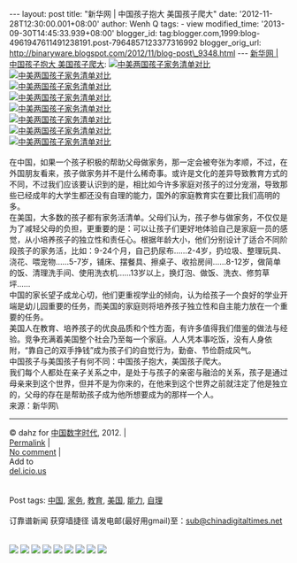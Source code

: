 --- layout: post title: "新华网 | 中国孩子抱大 美国孩子爬大" date:
'2012-11-28T12:30:00.001+08:00' author: Wenh Q tags: - view
modified\_time: '2013-09-30T14:45:33.939+08:00' blogger\_id:
tag:blogger.com,1999:blog-4961947611491238191.post-7964857123377316992
blogger\_orig\_url:
http://binaryware.blogspot.com/2012/11/blog-post\_9348.html --- [新华网
| 中国孩子抱大
美国孩子爬大](http://feedproxy.google.com/~r/chinagfwblog/~3/CLWpWihrzfM/):
[![中美两国孩子家务清单对比](https://mycdtweb.info/wp-content/blogs.dir/4/files/2012/11/15-150x150.jpg "1")](https://mycdtweb.info/chinese/2012/11/%e6%96%b0%e5%8d%8e%e7%bd%91-%e4%b8%ad%e5%9b%bd%e5%ad%a9%e5%ad%90%e6%8a%b1%e5%a4%a7-%e7%be%8e%e5%9b%bd%e5%ad%a9%e5%ad%90%e7%88%ac%e5%a4%a7/1-33/ "1")\
[![中美两国孩子家务清单对比](https://mycdtweb.info/wp-content/blogs.dir/4/files/2012/11/21-150x150.jpg "2")](https://mycdtweb.info/chinese/2012/11/%e6%96%b0%e5%8d%8e%e7%bd%91-%e4%b8%ad%e5%9b%bd%e5%ad%a9%e5%ad%90%e6%8a%b1%e5%a4%a7-%e7%be%8e%e5%9b%bd%e5%ad%a9%e5%ad%90%e7%88%ac%e5%a4%a7/2-27/ "2")\
[![中美两国孩子家务清单对比](https://mycdtweb.info/wp-content/blogs.dir/4/files/2012/11/31-150x150.jpg "3")](https://mycdtweb.info/chinese/2012/11/%e6%96%b0%e5%8d%8e%e7%bd%91-%e4%b8%ad%e5%9b%bd%e5%ad%a9%e5%ad%90%e6%8a%b1%e5%a4%a7-%e7%be%8e%e5%9b%bd%e5%ad%a9%e5%ad%90%e7%88%ac%e5%a4%a7/3-28/ "3")\
[![中美两国孩子家务清单对比](https://mycdtweb.info/wp-content/blogs.dir/4/files/2012/11/41-150x150.jpg "4")](https://mycdtweb.info/chinese/2012/11/%e6%96%b0%e5%8d%8e%e7%bd%91-%e4%b8%ad%e5%9b%bd%e5%ad%a9%e5%ad%90%e6%8a%b1%e5%a4%a7-%e7%be%8e%e5%9b%bd%e5%ad%a9%e5%ad%90%e7%88%ac%e5%a4%a7/4-23/ "4")\
[![中美两国孩子家务清单对比](https://mycdtweb.info/wp-content/blogs.dir/4/files/2012/11/51-150x150.jpg "5")](https://mycdtweb.info/chinese/2012/11/%e6%96%b0%e5%8d%8e%e7%bd%91-%e4%b8%ad%e5%9b%bd%e5%ad%a9%e5%ad%90%e6%8a%b1%e5%a4%a7-%e7%be%8e%e5%9b%bd%e5%ad%a9%e5%ad%90%e7%88%ac%e5%a4%a7/5-26/ "5")\
[![中美两国孩子家务清单对比](https://mycdtweb.info/wp-content/blogs.dir/4/files/2012/11/6-150x150.jpg "6")](https://mycdtweb.info/chinese/2012/11/%e6%96%b0%e5%8d%8e%e7%bd%91-%e4%b8%ad%e5%9b%bd%e5%ad%a9%e5%ad%90%e6%8a%b1%e5%a4%a7-%e7%be%8e%e5%9b%bd%e5%ad%a9%e5%ad%90%e7%88%ac%e5%a4%a7/6-31/ "6")\
[![中美两国孩子家务清单对比](https://mycdtweb.info/wp-content/blogs.dir/4/files/2012/11/71-150x150.jpg "7")](https://mycdtweb.info/chinese/2012/11/%e6%96%b0%e5%8d%8e%e7%bd%91-%e4%b8%ad%e5%9b%bd%e5%ad%a9%e5%ad%90%e6%8a%b1%e5%a4%a7-%e7%be%8e%e5%9b%bd%e5%ad%a9%e5%ad%90%e7%88%ac%e5%a4%a7/7-33/ "7")\
[![中美两国孩子家务清单对比](https://mycdtweb.info/wp-content/blogs.dir/4/files/2012/11/8-150x150.jpg "8")](https://mycdtweb.info/chinese/2012/11/%e6%96%b0%e5%8d%8e%e7%bd%91-%e4%b8%ad%e5%9b%bd%e5%ad%a9%e5%ad%90%e6%8a%b1%e5%a4%a7-%e7%be%8e%e5%9b%bd%e5%ad%a9%e5%ad%90%e7%88%ac%e5%a4%a7/8-19/ "8")\
\
在中国，如果一个孩子积极的帮助父母做家务，那一定会被夸张为孝顺，不过，在外国朋友看来，孩子做家务并不是什么稀奇事。或许是文化的差异导致教育方式的不同，不过我们应该要认识到的是，相比如今许多家庭对孩子的过分宠溺，导致那些已经成年的大学生都还没有自理的能力，国外的家庭教育实在要比我们高明的多。\
在美国，大多数的孩子都有家务活清单。父母们认为，孩子参与做家务，不仅仅是为了减轻父母的负担，更重要的是：可以让孩子们更好地体验自己是家庭一员的感觉，从小培养孩子的独立性和责任心。根据年龄大小，他们分别设计了适合不同阶段孩子的家务活，比如：9-24个月，自己扔尿布……2-4岁，扔垃圾、整理玩具、浇花、喂宠物……5-7岁，铺床、摆餐具、擦桌子、收拾房间……8-12岁，做简单的饭、清理洗手间、使用洗衣机……13岁以上，换灯泡、做饭、洗衣、修剪草坪……\
中国的家长望子成龙心切，他们更重视学业的倾向，认为给孩子一个良好的学业开端是幼儿园重要的任务，而美国的家庭则将培养孩子独立性和自主能力放在一个重要的任务。\
美国人在教育、培养孩子的优良品质和个性方面，有许多值得我们借鉴的做法与经验。竞争充满着美国整个社会乃至每一个家庭。人人凭本事吃饭，没有人身依附，“靠自己的双手挣钱”成为孩子们的自觉行为，勤奋、节俭蔚成风气。\
中国孩子与美国孩子有何不同：中国孩子抱大，美国孩子爬大。\
我们每个人都处在亲子关系之中，是处于与孩子的亲密与融洽的关系，孩子是通过母亲来到这个世界，但并不是为你来的，在他来到这个世界之前就注定了他是独立的，父母的存在是帮助孩子成为他所想要成为的那样一个人。\
来源：新华网\

* * * * *

© dahz for [中国数字时代](https://mycdtweb.info/chinese), 2012. |\
[Permalink](https://mycdtweb.info/chinese/2012/11/%e6%96%b0%e5%8d%8e%e7%bd%91-%e4%b8%ad%e5%9b%bd%e5%ad%a9%e5%ad%90%e6%8a%b1%e5%a4%a7-%e7%be%8e%e5%9b%bd%e5%ad%a9%e5%ad%90%e7%88%ac%e5%a4%a7/)
|\
[No
comment](https://mycdtweb.info/chinese/2012/11/%e6%96%b0%e5%8d%8e%e7%bd%91-%e4%b8%ad%e5%9b%bd%e5%ad%a9%e5%ad%90%e6%8a%b1%e5%a4%a7-%e7%be%8e%e5%9b%bd%e5%ad%a9%e5%ad%90%e7%88%ac%e5%a4%a7/#comments)
|\
Add to\
[del.icio.us](http://del.icio.us/post?url=https://mycdtweb.info/chinese/2012/11/%e6%96%b0%e5%8d%8e%e7%bd%91-%e4%b8%ad%e5%9b%bd%e5%ad%a9%e5%ad%90%e6%8a%b1%e5%a4%a7-%e7%be%8e%e5%9b%bd%e5%ad%a9%e5%ad%90%e7%88%ac%e5%a4%a7/&title=%E6%96%B0%E5%8D%8E%E7%BD%91%20%7C%20%E4%B8%AD%E5%9B%BD%E5%AD%A9%E5%AD%90%E6%8A%B1%E5%A4%A7%20%E7%BE%8E%E5%9B%BD%E5%AD%A9%E5%AD%90%E7%88%AC%E5%A4%A7)\
\
\
Post tags:
[中国](https://mycdtweb.info/chinese/tag/%e4%b8%ad%e5%9b%bd/?category=10466),
[家务](https://mycdtweb.info/chinese/tag/%e5%ae%b6%e5%8a%a1/?category=10466),
[教育](https://mycdtweb.info/chinese/tag/%e6%95%99%e8%82%b2/?category=10466),
[美国](https://mycdtweb.info/chinese/tag/%e7%be%8e%e5%9b%bd/?category=10466),
[能力](https://mycdtweb.info/chinese/tag/%e8%83%bd%e5%8a%9b/?category=10466),
[自理](https://mycdtweb.info/chinese/tag/%e8%87%aa%e7%90%86/?category=10466)\
\
订靠谱新闻 获穿墙捷径
请发电邮(最好用gmail)至：sub@chinadigitaltimes.net\
\
\
[![](http://feeds.feedburner.com/~ff/chinagfwblog?d=yIl2AUoC8zA)](http://feeds.feedburner.com/~ff/chinagfwblog?a=CLWpWihrzfM:e_dDBfgkyFM:yIl2AUoC8zA)
[![](http://feeds.feedburner.com/~ff/chinagfwblog?i=CLWpWihrzfM:e_dDBfgkyFM:-BTjWOF_DHI)](http://feeds.feedburner.com/~ff/chinagfwblog?a=CLWpWihrzfM:e_dDBfgkyFM:-BTjWOF_DHI)
[![](http://feeds.feedburner.com/~ff/chinagfwblog?i=CLWpWihrzfM:e_dDBfgkyFM:F7zBnMyn0Lo)](http://feeds.feedburner.com/~ff/chinagfwblog?a=CLWpWihrzfM:e_dDBfgkyFM:F7zBnMyn0Lo)
[![](http://feeds.feedburner.com/~ff/chinagfwblog?i=CLWpWihrzfM:e_dDBfgkyFM:V_sGLiPBpWU)](http://feeds.feedburner.com/~ff/chinagfwblog?a=CLWpWihrzfM:e_dDBfgkyFM:V_sGLiPBpWU)
[![](http://feeds.feedburner.com/~ff/chinagfwblog?d=qj6IDK7rITs)](http://feeds.feedburner.com/~ff/chinagfwblog?a=CLWpWihrzfM:e_dDBfgkyFM:qj6IDK7rITs)
[![](http://feeds.feedburner.com/~ff/chinagfwblog?d=l6gmwiTKsz0)](http://feeds.feedburner.com/~ff/chinagfwblog?a=CLWpWihrzfM:e_dDBfgkyFM:l6gmwiTKsz0)
[![](http://feeds.feedburner.com/~ff/chinagfwblog?i=CLWpWihrzfM:e_dDBfgkyFM:gIN9vFwOqvQ)](http://feeds.feedburner.com/~ff/chinagfwblog?a=CLWpWihrzfM:e_dDBfgkyFM:gIN9vFwOqvQ)
[![](http://feeds.feedburner.com/~ff/chinagfwblog?d=TzevzKxY174)](http://feeds.feedburner.com/~ff/chinagfwblog?a=CLWpWihrzfM:e_dDBfgkyFM:TzevzKxY174)
![](http://feeds.feedburner.com/~r/chinagfwblog/~4/CLWpWihrzfM)
